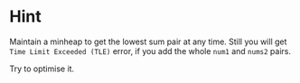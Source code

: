 # Hint

Maintain a minheap to get the lowest sum pair at any time. Still you will get `Time Limit Exceeded (TLE)` error, if you add the whole `num1` and `nums2` pairs.

Try to optimise it.